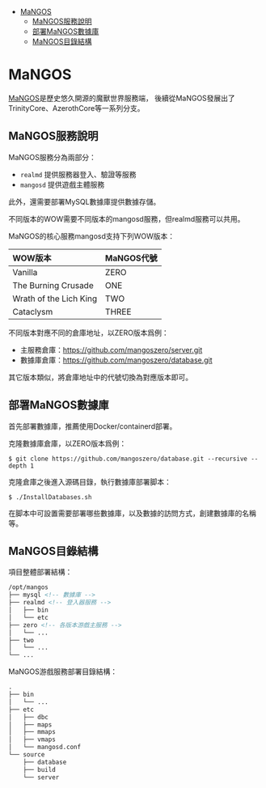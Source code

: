 <!-- TOC -->

- [MaNGOS](#mangos)
	- [MaNGOS服務說明](#mangos服務說明)
	- [部署MaNGOS數據庫](#部署mangos數據庫)
	- [MaNGOS目錄結構](#mangos目錄結構)

<!-- /TOC -->



# MaNGOS
[MaNGOS](https://www.getmangos.eu/)是歷史悠久開源的魔獸世界服務端，
後續從MaNGOS發展出了TrinityCore、AzerothCore等一系列分支。

## MaNGOS服務說明
MaNGOS服務分為兩部分：

- `realmd` 提供服務器登入、驗證等服務
- `mangosd` 提供遊戲主體服務

此外，還需要部署MySQL數據庫提供數據存儲。

不同版本的WOW需要不同版本的mangosd服務，但realmd服務可以共用。

MaNGOS的核心服務mangosd支持下列WOW版本：

| WOW版本 | MaNGOS代號 |
| :- | :- |
| Vanilla | ZERO |
| The Burning Crusade | ONE |
| Wrath of the Lich King | TWO |
| Cataclysm | THREE |

不同版本對應不同的倉庫地址，以ZERO版本爲例：

- 主服務倉庫：https://github.com/mangoszero/server.git
- 數據庫倉庫：https://github.com/mangoszero/database.git

其它版本類似，將倉庫地址中的代號切換為對應版本即可。

## 部署MaNGOS數據庫
首先部署數據庫，推薦使用Docker/containerd部署。

克隆數據庫倉庫，以ZERO版本爲例：

```
$ git clone https://github.com/mangoszero/database.git --recursive --depth 1
```

克隆倉庫之後進入源碼目錄，執行數據庫部署脚本：

```
$ ./InstallDatabases.sh
```

在脚本中可設置需要部署哪些數據庫，以及數據的訪問方式，創建數據庫的名稱等。

## MaNGOS目錄結構
項目整體部署結構：

```html
/opt/mangos
├── mysql <!-- 數據庫 -->
├── realmd <!-- 登入器服務 -->
│   ├── bin
│   └── etc
├── zero <!-- 各版本游戲主服務 -->
│   └── ...
├── two
│   └── ...
└── ...
```

MaNGOS游戲服務部署目錄結構：

```html
.
├── bin
│   └── ...
├── etc
│   ├── dbc
│   ├── maps
│   ├── mmaps
│   ├── vmaps
│   └── mangosd.conf
└── source
    ├── database
    ├── build
    └── server
```
